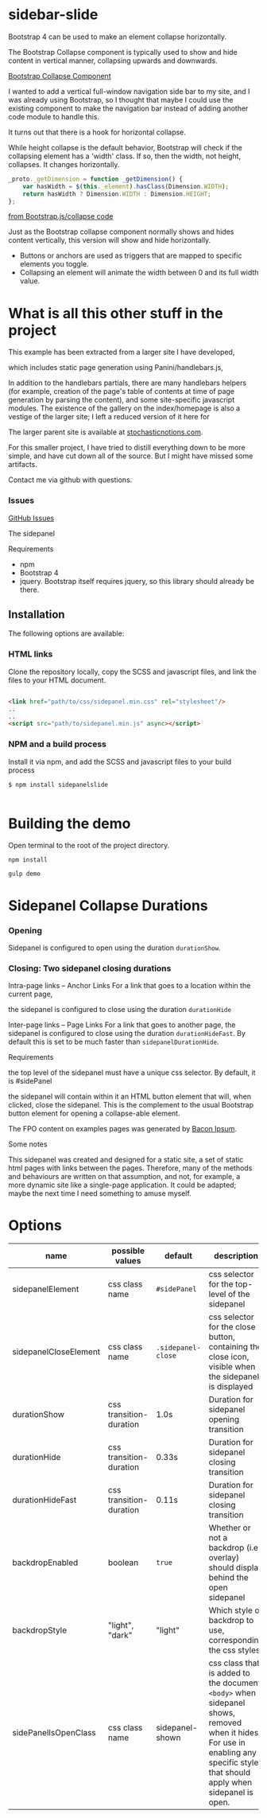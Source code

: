 # sidebar-slide


Bootstrap 4 can be used to make an element collapse horizontally.


The Bootstrap Collapse component is typically used to show and hide content in vertical manner, collapsing upwards and downwards.

[Bootstrap Collapse Component](https://getbootstrap.com/docs/4.2/components/collapse/)


I wanted to add a vertical full-window navigation side bar to my site, and I was already using Bootstrap, so I thought that maybe
I could use the existing component to make the navigation bar instead of adding another code module to handle this.

It turns out that there is a hook for horizontal collapse.

While height collapse is the default behavior, Bootstrap will check if the collapsing element has a 'width' class.
If so, then the width, not height, collapses. It changes horizontally.

```javascript
_proto._getDimension = function _getDimension() {
    var hasWidth = $(this._element).hasClass(Dimension.WIDTH);
    return hasWidth ? Dimension.WIDTH : Dimension.HEIGHT;
};
```
[from Bootstrap.js/collapse code](https://github.com/twbs/bootstrap/blob/v4-dev/js/dist/collapse.js#L305)



Just as the Bootstrap collapse component normally shows and hides content vertically, 
this version will show and hide horizontally.

* Buttons or anchors are used as triggers that are mapped to specific elements you toggle. 
* Collapsing an element will animate the width between 0 and its full width value.




# What is all this other stuff in the project

This example has been extracted from a larger site I have developed,

which includes static page generation using Panini/handlebars.js,

In addition to the handlebars partials, there are many handlebars helpers 
(for example, creation of the page's table of contents at time of page generation by parsing the content),
and some site-specific javascript modules.
The existence of the gallery on the index/homepage is also a vestige of the larger site; I left a reduced version of it here for 

The larger parent site is available at [stochasticnotions.com](https://www.stochasticnotions.com).


For this smaller project, I have tried to distill everything down to be more simple,
and have cut down all of the source. But I might have missed some artifacts.

Contact me via github with questions.


### Issues

[GitHub Issues](https://gitlab.com/mmilano/bootstrapHorizontalCollapse/issues)




The sidepanel

Requirements

* npm
* Bootstrap 4
* jquery. Bootstrap itself requires jquery, so this library should already be there.


## Installation

The following options are available:

### HTML links
Clone the repository locally, copy the SCSS and javascript files, and link the  files to your HTML document.

 ```html
 
<link href="path/to/css/sidepanel.min.css" rel="stylesheet"/>
.. 
..
<script src="path/to/sidepanel.min.js" async></script>

```


### NPM and a build process
Install it via npm, and add the SCSS and javascript files to your build process

 ```bash
$ npm install sidepanelslide
```

```javascript


```



# Building the demo
Open terminal to the root of the project directory.

`npm install`

`gulp demo`


# Sidepanel Collapse Durations


### Opening
Sidepanel is configured to open using the duration
`durationShow`.



### Closing: Two sidepanel closing durations

Intra-page links – Anchor Links
For a link that goes to a location within the current page,

the sidepanel is configured to close using the duration
`durationHide`

Inter-page links – Page Links
For a link that goes to another page, 
the sidepanel is configured to close using the duration
`durationHideFast`.
By default this is set to be much faster than `sidepanelDurationHide`.





Requirements

the top level of the sidepanel must have a unique css selector. By default, it is #sidePanel

the sidepanel will contain within it an HTML button element that will, when clicked, close the sidepanel. This is the complement to the 
usual Bootstrap button element for opening a collapse-able element.



The FPO content on examples pages was generated by [Bacon Ipsum](https://baconipsum.com/).



Some notes

This sidepanel was created and designed for a static site, a set of static html pages with links between the pages.
Therefore, many of the methods and behaviours are written on that assumption, and not, for example, a more dynamic site like a single-page application.
It could be adapted; maybe the next time I need something to amuse myself.


# Options

| name | possible values | default | description |
| ---- | --------------- | ------- | ----------- |
| sidepanelElement      | css class name | `#sidePanel` | css selector for the top-level of the sidepanel |
| sidepanelCloseElement | css class name | `.sidepanel-close` | css selector for the close button, containing the close icon, visible when the sidepanel is displayed |
| durationShow          | css transition-duration | 1.0s | Duration for sidepanel opening transition
| durationHide          | css transition-duration | 0.33s | Duration for sidepanel closing transition
| durationHideFast          | css transition-duration | 0.11s | Duration for sidepanel closing transition
| backdropEnabled       | boolean | `true` | Whether or not a backdrop (i.e. overlay) should display behind the open sidepanel |
| backdropStyle         | "light", "dark" | "light" |  Which style of backdrop to use, corresponding the css styles |
| sidePanelIsOpenClass  | css class name | sidepanel-shown | css class that is added to the document `<body>` when sidepanel shows, removed when it hides. For use in enabling any specific styles that should apply when sidepanel is open. |

    
        